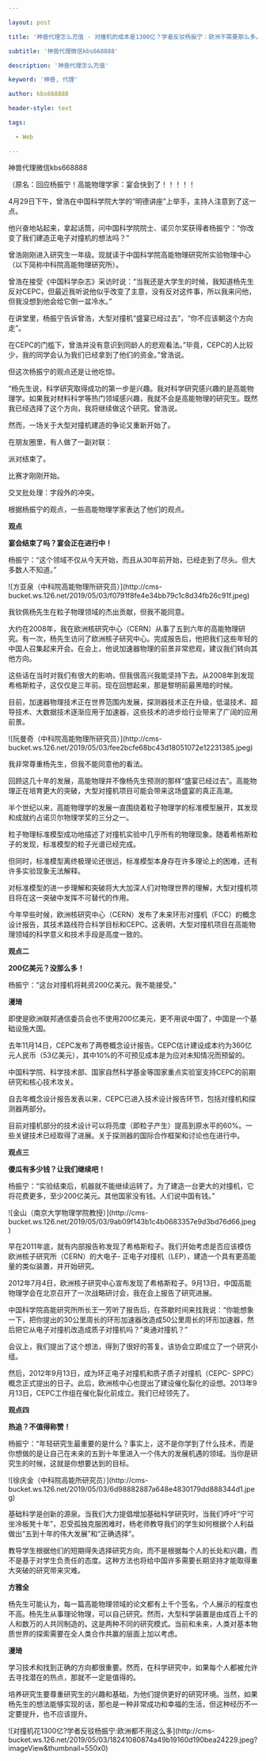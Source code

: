---
layout: post
title: '神兽代理怎么充值 - 对撞机的成本是1300亿？学者反驳杨振宁：欧洲不需要那么多。'
subtitle: '神兽代理微信kbs668888'
description: '神兽代理怎么充值'
keyword: '神兽, 代理'
author: kbs668888
header-style: text
tags:
  - Web
---
神兽代理微信kbs668888

（原名：回应杨振宁！高能物理学家：宴会快到了！！！！！

4月29日下午，曾浩在中国科学院大学的“明德讲座”上举手，主持人注意到了这一点。

他兴奋地站起来，拿起话筒，问中国科学院院士、诺贝尔奖获得者杨振宁：“你改变了我们建造正电子对撞机的想法吗？”

曾浩刚刚进入研究生一年级。现就读于中国科学院高能物理研究所实验物理中心（以下简称中科院高能物理研究所）。

曾浩在接受《中国科学杂志》采访时说：“当我还是大学生的时候，我知道杨先生反对CEPC，但最近我听说他似乎改变了主意，没有反对这件事，所以我来问他，但我没想到他会给它倒一盆冷水。”

在讲堂里，杨振宁告诉曾浩，大型对撞机“盛宴已经过去”，“你不应该朝这个方向走”。

在CEPC的门槛下，曾浩并没有意识到同龄人的悲观看法。”毕竟，CEPC的人比较少，我的同学会认为我们已经拿到了他们的资金。”曾浩说。

但这次杨振宁的观点还是让他吃惊。

“杨先生说，科学研究取得成功的第一步是兴趣。我对科学研究感兴趣的是高能物理学。如果我对材料科学等热门领域感兴趣，我就不会是高能物理的研究生。既然我已经选择了这个方向，我将继续做这个研究。曾浩说。

然而，一场关于大型对撞机建造的争论又重新开始了。

在朋友圈里，有人做了一副对联：

派对结束了。

比赛才刚刚开始。

交叉批处理：字段外的冲突。

根据杨振宁的观点，一些高能物理学家表达了他们的观点。

 **观点**

 **宴会结束了吗？宴会正在进行中！**

杨振宁：“这个领域不仅从今天开始，而且从30年前开始，已经走到了尽头。但大多数人不知道。”

![方亚泉（中科院高能物理所研究员）](http://cms-
bucket.ws.126.net/2019/05/03/f0791f8fe4e34bb79c1c8d34fb26c91f.jpeg)

我钦佩杨先生在粒子物理领域的杰出贡献，但我不能同意。

大约在2008年，我在欧洲核研究中心（CERN）从事了五到六年的高能物理研究。有一次，杨先生访问了欧洲核子研究中心。完成报告后，他把我们这些年轻的中国人召集起来开会。在会上，他说加速器物理的前景非常悲观，建议我们转向其他方向。

这些话在当时对我们有很大的影响，但我很高兴我能坚持下去。从2008年到发现希格斯粒子，这仅仅是三年前。现在回想起来，那是黎明前最黑暗的时候。

目前，加速器物理技术正在世界范围内发展，探测器技术正在升级，低温技术、超导技术、大数据技术逐渐应用于加速器，这些技术的进步给行业带来了广阔的应用前景。

![阮曼奇（中科院高能物理所研究员）](http://cms-
bucket.ws.126.net/2019/05/03/fee2bcfe68bc43d18051072e12231385.jpeg)

我非常尊重杨先生，但我不能同意他的看法。

回顾这几十年的发展，高能物理并不像杨先生预测的那样“盛宴已经过去”。高能物理正在培育更大的突破，大型对撞机项目可能会带来这场盛宴的真正高潮。

半个世纪以来，高能物理学的发展一直围绕着粒子物理学的标准模型展开，其发现和成就约占诺贝尔物理学奖的三分之一。

粒子物理标准模型成功地描述了对撞机实验中几乎所有的物理现象。随着希格斯粒子的发现，标准模型的粒子光谱已经完成。

但同时，标准模型离终极理论还很远，标准模型本身存在许多理论上的困难，还有许多实验现象无法解释。

对标准模型的进一步理解和突破将大大加深人们对物理世界的理解，大型对撞机项目将在这一突破中发挥不可替代的作用。

今年早些时候，欧洲核研究中心（CERN）发布了未来环形对撞机（FCC）的概念设计报告，其技术路线符合科学目标和CEPC。这表明，大型对撞机项目在高能物理领域的科学意义和技术手段是高度一致的。

 **观点二**

 **200亿美元？没那么多！**

杨振宁：“这台对撞机将耗资200亿美元。我不能接受。”

 **漫琦**

即使是欧洲联邦通信委员会也不使用200亿美元，更不用说中国了，中国是一个基础设施大国。

去年11月14日，CEPC发布了两卷概念设计报告。CEPC估计建设成本约为360亿元人民币（53亿美元），其中10%的不可预见成本是为应对未知情况而预留的。

中国科学院、科学技术部、国家自然科学基金等国家重点实验室支持CEPC的前期研究和核心技术攻关。

自去年概念设计报告发表以来，CEPC已进入技术设计报告环节，包括对撞机和探测器两部分。

目前对撞机部分的技术设计可以将亮度（即粒子产生）提高到原水平的60%。一些关键技术已经取得了进展。关于探测器的国际合作框架和讨论也在进行中。

 **观点三**

 **傻瓜有多少钱？让我们继续吧！**

杨振宁：“实验结束后，机器就不能继续运转了。为了建造一台更大的对撞机，它将花费更多，至少200亿美元。其他国家没有钱。人们说中国有钱。”

![金山（南京大学物理学院教授）](http://cms-
bucket.ws.126.net/2019/05/03/9ab09f143b1c4b0683357e9d3bd76d66.jpeg)

早在2011年底，就有内部报告称发现了希格斯粒子。我们开始考虑是否应该模仿欧洲核子研究所（CERN）的大电子-
正电子对撞机（LEP），建造一个具有更高能量的类似装置，并开始研究。

2012年7月4日，欧洲核子研究中心宣布发现了希格斯粒子。9月13日，中国高能物理学会在北京召开了一次战略研讨会，我在会上报告了研究进展。

中国科学院高能研究所所长王一芳听了报告后，在茶歇时间来找我说：“你能想象一下，把你提出的30公里周长的环形加速器改造成50公里周长的环形加速器，然后把它从电子对撞机改造成质子对撞机吗？”奥通对撞机？”

会议上，我们提出了这个想法，得到了很好的答复。该协会立即成立了一个研究小组。

然后，2012年9月13日，成为环正电子对撞机和质子质子对撞机（CEPC-
SPPC）概念正式提出的日子。此后，欧洲核中心也提出了建设催化裂化的设想。2013年9月13日，CEPC工作组在催化裂化前成立。我们已经领先了。

 **观点四**

 **热追？不值得称赞！**

杨振宁：“年轻研究生最重要的是什么？事实上，这不是你学到了什么技术，而是你想做的是让自己在未来的五到十年里进入一个伟大的发展机遇的领域。当你是研究生的时候，这就是你想要达到的目标。

![徐庆金（中科院高能所研究员）](http://cms-
bucket.ws.126.net/2019/05/03/6d98882887a648e4830179dd888344d1.jpeg)

基础科学是创新的源泉。当我们大力提倡增加基础科学研究时，当我们呼吁“宁可坐冷板凳十年”，忍受孤独克服困难时，杨老师教导我们的学生如何根据个人利益做出“五到十年的伟大发展”和“正确选择”。

教导学生根据他们的短期得失选择研究方向，而不是根据每个人的长处和兴趣，而不是基于对学生负责任的态度。这种方法也将给中国许多需要长期坚持才能取得重大突破的研究带来灾难。

 **方雅全**

杨先生可能认为，每一篇高能物理领域的论文都有上千个签名，个人展示的程度也不高。杨先生从事理论物理，可以自己研究。然而，大型科学装置是由成百上千的人和数万的人共同制造的。这是两种不同的研究模式。当前和未来，人类对基本物质世界的探索需要在全人类合作共赢的层面上加以考虑。

 **漫琦**

学习技术和找到正确的方向都很重要。然而，在科学研究中，如果每个人都被允许去寻找潜在的热点，那就不一定是值得的。

培养研究生要尊重研究生的兴趣和基础，为他们提供更好的研究环境。当然，如果杨先生的想法能够实现的话，那也是一种非常成功和幸福的生活，但这种经历不一定要提升，也不应该提升。

![对撞机花1300亿?学者反驳杨振宁:欧洲都不用这么多](http://cms-
bucket.ws.126.net/2019/05/03/18241080874a49b19160d190bea24229.jpeg?imageView&thumbnail=550x0)  

